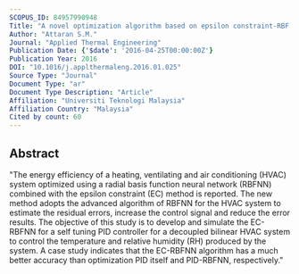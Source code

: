 ```yaml
---
SCOPUS_ID: 84957990948
Title: "A novel optimization algorithm based on epsilon constraint-RBF neural network for tuning PID controller in decoupled HVAC system"
Author: "Attaran S.M."
Journal: "Applied Thermal Engineering"
Publication Date: {'$date': '2016-04-25T00:00:00Z'}
Publication Year: 2016
DOI: "10.1016/j.applthermaleng.2016.01.025"
Source Type: "Journal"
Document Type: "ar"
Document Type Description: "Article"
Affiliation: "Universiti Teknologi Malaysia"
Affiliation Country: "Malaysia"
Cited by count: 60
---
```


## Abstract
"The energy efficiency of a heating, ventilating and air conditioning (HVAC) system optimized using a radial basis function neural network (RBFNN) combined with the epsilon constraint (EC) method is reported. The new method adopts the advanced algorithm of RBFNN for the HVAC system to estimate the residual errors, increase the control signal and reduce the error results. The objective of this study is to develop and simulate the EC-RBFNN for a self tuning PID controller for a decoupled bilinear HVAC system to control the temperature and relative humidity (RH) produced by the system. A case study indicates that the EC-RBFNN algorithm has a much better accuracy than optimization PID itself and PID-RBFNN, respectively."
